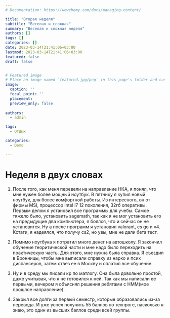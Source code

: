 ```yaml
---
# Documentation: https://wowchemy.com/docs/managing-content/

title: "Вторая неделя"
subtitle: "Веселая и сложная"
summary: "Веселая и сложная неделя"
authors: []
tags: []
categories: []
date: 2023-03-14T21:41:06+03:00
lastmod: 2023-03-14T21:41:06+03:00
featured: false
draft: false


# Featured image
# Place an image named `featured.jpg/png` in this page's folder and customize its options here.
image:
  caption: ''
  focal_point: ''
  placement: 
  preview_only: false
  
authors:
  - admin

tags:
  - Отдых

categories:
  - Demo

---
```


# Неделя в двух словах

1. После того, как меня перевели на направление НКА, я понял, что мне нужен более мощный ноутбук. В пятницу я купил новый ноутбук, для более комфортной работы. Из интересного, он от фирмы MSI, процессор intel i7 12 поколения, 32гб оперативы. Первым делом я установил все программы для учебы. Самое тяжело было, установить sagemath, так как я не мог установить его на предыдущие два компьютера, я боялся, что и сейчас он не установится. Ну а после программ я установил valorant, cs go и v4. Кстати, я надеялся, что получу cs2, но увы, мне не дали бета тест.

2. Помимо ноутбука я потратил много денег на автошколу. Я закончил обучение теоритической части и мне надо было переходить на практическую часть. Для этого, мне нужна была справка. Я съездил в Бронницы, чтобы мне выписали справку из нарко и псих диспансеров, затем отвез ее в Москву и оплатил все обучение.

3. Ну и в среду мы писали кр по матлогу. Она была довольно простой, даже учитывая, что я не готовился к ней. Так как мы написали ее первыми, вечером я объяснял решения ребятами с НММ(мое прошлое направление).

4. Закрыл все долги за первый семестр, которые образовались из-за перевода. И уже успел получить 55 баллов по техпроге, насколько я знаю, это один из высших баллов среди всей группы.

